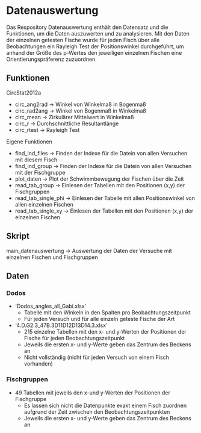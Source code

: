 # Datenauswertung

Das Respository Datenauswertung enthält den Datensatz und die Funktionen, um die Daten auszuwerten 
und zu analysieren. Mit den Daten der einzelnen getesten Fische wurde für jeden Fisch über alle 
Beobachtungen ein Rayleigh Test der Positionswinkel durchgeführt, um anhand der Größe des p-Wertes den jeweiligen einzelnen 
Fischen eine Orientierungspräferenz zuzuordnen. 

## Funktionen
CircStat2012a
- circ_ang2rad           -> Winkel von Winkelmaß in Bogenmaß
- circ_rad2ang           -> Winkel von Bogenmaß in Winkelmaß
- circ_mean              -> Zirkulärer Mittelwert in Winkelmaß
- circ_r                 -> Durchschnittliche Resultantlänge
- circ_rtest             -> Rayleigh Test </p>

Eigene Funktionen
- find_ind_files         -> Finden der Indexe für die Datein von allen Versuchen mit diesem Fisch
- find_ind_group         -> Finden der Indexe für die Datein von allen Versuchen mit der Fischgruppe
- plot_daten             -> Plot der Schwimmbewegung der Fischen über die Zeit
- read_tab_group         -> Einlesen der Tabellen mit den Positionen (x,y) der Fischgruppen
- read_tab_single_phi    -> Einlesen der Tabelle mit allen Positionswinkel von allen einzelnen Fischen
- read_tab_single_xy     -> Einlesen der Tabellen mit den Positionen (x,y) der einzelnen Fischen

## Skript
main_datenauswertung     -> Auswertung der Daten der Versuche mit einzelnen Fischen und Fischgruppen

## Daten
### Dodos
- 'Dodos_angles_all_Gabi.xlsx'
  - Tabelle mit den Winkeln in den Spalten pro Beobachtungszeitpunkt 
  - Für jeden Versuch und für alle einzeln geteste Fische der Art 
- '4.D.G2.3_47B.3D11D12D13D14.3.xlsx'
  - 215 einzelne Tabellen mit den x- und y-Werten der Positionen der Fische 
  für jeden Beobachtungszeitpunkt
  - Jeweils die ersten x- und y-Werte geben das Zentrum des Beckens an
  - Nicht vollständig (nicht für jeden Versuch von einem Fisch vorhanden)

### Fischgruppen
- 49 Tabellen mit jeweils den x-und y-Werten der Positionen der Fischgruppe
  - Es lassen sich nicht die Datenpunkte exakt einem Fisch zuordnen 
     aufgrund der Zeit zwischen den Beobachtungszeitpunkten
  - Jeweils die ersten x- und y-Werte geben das Zentrum des Beckens an














